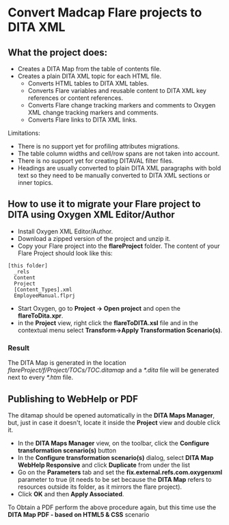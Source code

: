 # Convert Madcap Flare projects to DITA XML


## What the project does:

  - Creates a DITA Map from the table of contents file.
  - Creates a plain DITA XML topic for each HTML file.
    - Converts HTML tables to DITA XML tables.
    - Converts Flare variables and reusable content to DITA XML key references or content references.
    - Converts Flare change tracking markers and comments to Oxygen XML change tracking markers and comments.
    - Converts Flare links to DITA XML links.

Limitations:

  - There is no support yet for profiling attributes migrations.
  - The table column widths and cell/row spans are not taken into account.
  - There is no support yet for creating DITAVAL filter files.
  - Headings are usually converted to plain DITA XML paragraphs with bold text so they need to be manually converted to DITA XML sections or inner topics.
  
  
## How to use it to migrate your Flare project to DITA using Oxygen XML Editor/Author

- Install Oxygen XML Editor/Author.
- Download a zipped version of the project and unzip it.
- Copy your Flare project into the **flareProject** folder. The content of your Flare Project should look like this:
```
[this folder]
  _rels
  Content
  Project
  [Content_Types].xml
  EmployeeManual.flprj
```

- Start Oxygen, go to **Project -> Open project** and open the **flareToDita.xpr**.
- in the **Project** view, right click the **flareToDITA.xsl** file and in the contextual menu select **Transform->Apply Transformation Scenario(s)**.

### Result

The DITA Map is generated in the location *flareProject/f/Project/TOCs/TOC.ditamap* and a *\*.dita* file will be generated next to every *\*.htm* file.



## Publishing to WebHelp or PDF

The ditamap should be opened automatically in the **DITA Maps Manager**, but, just in case it doesn't, locate it inside the **Project** view and double click it.

- In the **DITA Maps Manager** view, on the toolbar, click the **Configure transformation scenario(s)** button
- In the **Configure transformation scenario(s)** dialog, select **DITA Map WebHelp Responsive** and click **Duplicate** from under the list
- Go on the **Parameters** tab and set the **fix.external.refs.com.oxygenxml** parameter to true (it needs to be set because the **DITA Map** refers to resources outside its folder, as it mirrors the flare project).
- Click **OK** and then **Apply Associated**.

To Obtain a PDF perform the above procedure again, but this time use the **DITA Map PDF - based on HTML5 & CSS** scenario

